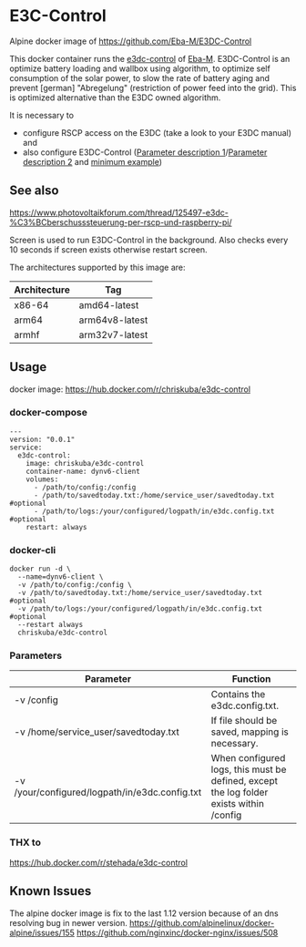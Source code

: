 # E3C-Control
Alpine docker image of https://github.com/Eba-M/E3DC-Control

This docker container runs the [e3dc-control](https://github.com/Eba-M/E3DC-Control) of [Eba-M](https://github.com/Eba-M).
E3DC-Control is an optimize battery loading and wallbox using algorithm, to optimize self consumption of the solar power, to slow the rate of battery aging and prevent [german] "Abregelung" (restriction of power feed into the grid). This is optimized alternative than the E3DC owned algorithm.

It is necessary to 
 - configure RSCP access on the E3DC (take a look to your E3DC manual) and 
 - also configure E3DC-Control ([Parameter description 1](https://github.com/Eba-M/E3DC-Control/blob/master/Beschreibung_Parameter)/[Parameter description 2](https://forum.iobroker.net/topic/32976/e3dc-hauskraftwerk-steuern/2) and [minimum example](https://github.com/Eba-M/E3DC-Control/blob/master/e3dc.config.txt.template))

## See also
https://www.photovoltaikforum.com/thread/125497-e3dc-%C3%BCberschusssteuerung-per-rscp-und-raspberry-pi/

Screen is used to run E3DC-Control in the background. Also checks every 10 seconds if screen exists otherwise restart screen.

The architectures supported by this image are:

| Architecture | Tag | 
| ------ | ------ |
| x86-64 | amd64-latest |
| arm64 | arm64v8-latest |
| armhf | arm32v7-latest |

## Usage

docker image: https://hub.docker.com/r/chriskuba/e3dc-control

### docker-compose
```
---
version: "0.0.1"
service:
  e3dc-control:
    image: chriskuba/e3dc-control
    container-name: dynv6-client
    volumes:
      - /path/to/config:/config
      - /path/to/savedtoday.txt:/home/service_user/savedtoday.txt #optional
      - /path/to/logs:/your/configured/logpath/in/e3dc.config.txt #optional
    restart: always
```

### docker-cli
```
docker run -d \
  --name=dynv6-client \  
  -v /path/to/config:/config \
  -v /path/to/savedtoday.txt:/home/service_user/savedtoday.txt #optional
  -v /path/to/logs:/your/configured/logpath/in/e3dc.config.txt #optional
  --restart always
  chriskuba/e3dc-control
```

### Parameters
| Parameter | Function |
| ------ | ------ |
| -v /config | Contains the e3dc.config.txt. |
| -v /home/service_user/savedtoday.txt | If file should be saved, mapping is necessary. |
| -v /your/configured/logpath/in/e3dc.config.txt | When configured logs, this must be defined, except the log folder exists within /config |

### THX to
https://hub.docker.com/r/stehada/e3dc-control

## Known Issues
The alpine docker image is fix to the last 1.12 version because of an dns resolving bug in newer version.
https://github.com/alpinelinux/docker-alpine/issues/155
https://github.com/nginxinc/docker-nginx/issues/508